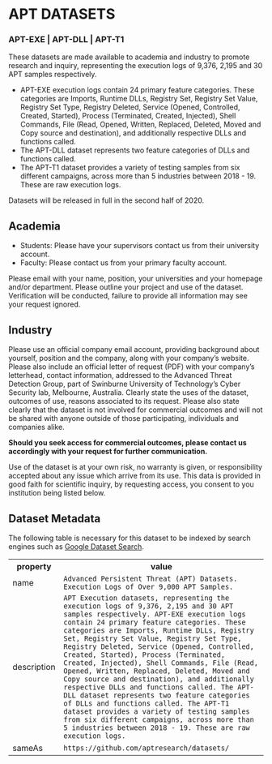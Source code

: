 # APT DATASETS
### APT-EXE | APT-DLL | APT-T1

These datasets are made available to academia and industry to promote research and inquiry, representing the execution logs of 9,376, 2,195 and 30 APT samples respectively.  

- APT-EXE execution logs contain 24 primary feature categories. These categories are Imports, Runtime DLLs, Registry Set, Registry Set Value, Registry Set Type, Registry Deleted, Service (Opened, Controlled, Created, Started), Process (Terminated, Created, Injected), Shell Commands, File (Read, Opened, Written, Replaced, Deleted, Moved and Copy source and destination), and additionally respective DLLs and functions called.
- The APT-DLL dataset represents two feature categories of DLLs and functions called.
- The APT-T1 dataset provides a variety of testing samples from six different campaigns, across more than 5 industries between 2018 - 19. These are raw execution logs. 


Datasets will be released in full in the second half of 2020. 

## Academia 
- Students: Please have your supervisors contact us from their university account. 
- Faculty: Please contact us from your primary faculty account.

Please email with your name, position, your universities and your homepage and/or department. Please outline your project and use of the dataset. Verification will be conducted, failure to provide all information may see your request ignored. 

## Industry
Please use an official company email account, providing background about yourself, position and the company, along with your company’s website.  
Please also include an official letter of request (PDF) with your company’s letterhead, contact information, addressed to the Advanced Threat Detection Group, part of Swinburne University of Technology’s Cyber Security lab, Melbourne, Australia. Clearly state the uses of the dataset, outcomes of use, reasons associated to its request. Please also state clearly that the dataset is not involved for commercial outcomes and will not be shared with anyone outside of those participating, individuals and companies alike. 

**Should you seek access for commercial outcomes, please contact us accordingly with your request for further communication.**


Use of the dataset is at your own risk, no warranty is given, or responsibility accepted about any issue which arrive from its use. This data is provided in good faith for scientific inquiry, by requesting access, you consent to you institution being listed below.   







## Dataset Metadata
The following table is necessary for this dataset to be indexed by search
engines such as <a href="https://g.co/datasetsearch">Google Dataset Search</a>.
<div itemscope itemtype="http://schema.org/Dataset">
  <table>
    <tr>
      <th>property</th>
      <th>value</th>
    </tr>
    <tr>
      <td>name</td>
      <td><code itemprop="name">Advanced Persistent Threat (APT) Datasets. Execution Logs of Over 9,000 APT Samples.</code></td>
    </tr>
      <tr>
      <td>description</td>
      <td><code itemprop="description">APT Execution datasets, representing the execution logs of 9,376, 2,195 and 30 APT samples respectively. APT-EXE execution logs contain 24 primary feature categories. These categories are Imports, Runtime DLLs, Registry Set, Registry Set Value, Registry Set Type, Registry Deleted, Service (Opened, Controlled, Created, Started), Process (Terminated, Created, Injected), Shell Commands, File (Read, Opened, Written, Replaced, Deleted, Moved and Copy source and destination), and additionally respective DLLs and functions called. The APT-DLL dataset represents two feature categories of DLLs and functions called. The APT-T1 dataset provides a variety of testing samples from six different campaigns, across more than 5 industries between 2018 - 19. These are raw execution logs.</code></td>
    </tr>
    </tr>
      <tr>
      <td>sameAs</td>
      <td><code itemprop="sameAs">https://github.com/aptresearch/datasets/</code></td>
    </tr>
  </table>
</div>
